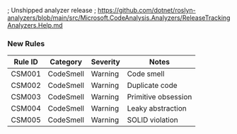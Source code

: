 ﻿; Unshipped analyzer release
; https://github.com/dotnet/roslyn-analyzers/blob/main/src/Microsoft.CodeAnalysis.Analyzers/ReleaseTrackingAnalyzers.Help.md

### New Rules

Rule ID | Category | Severity | Notes
--------|----------|----------|-------
CSM001 | CodeSmell | Warning | Code smell
CSM002 | CodeSmell | Warning | Duplicate code
CSM003 | CodeSmell | Warning | Primitive obsession
CSM004 | CodeSmell | Warning | Leaky abstraction
CSM005 | CodeSmell | Warning | SOLID violation